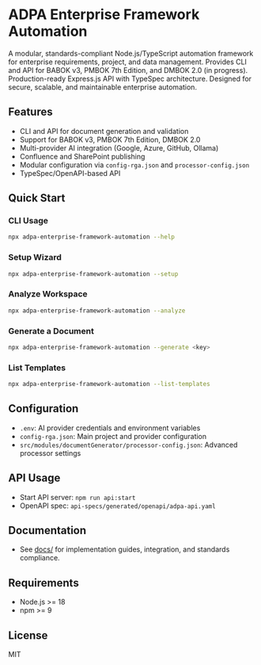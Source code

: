 # ADPA Enterprise Framework Automation

A modular, standards-compliant Node.js/TypeScript automation framework for enterprise requirements, project, and data management. Provides CLI and API for BABOK v3, PMBOK 7th Edition, and DMBOK 2.0 (in progress). Production-ready Express.js API with TypeSpec architecture. Designed for secure, scalable, and maintainable enterprise automation.

## Features
- CLI and API for document generation and validation
- Support for BABOK v3, PMBOK 7th Edition, DMBOK 2.0
- Multi-provider AI integration (Google, Azure, GitHub, Ollama)
- Confluence and SharePoint publishing
- Modular configuration via `config-rga.json` and `processor-config.json`
- TypeSpec/OpenAPI-based API

## Quick Start

### CLI Usage
```sh
npx adpa-enterprise-framework-automation --help
```

### Setup Wizard
```sh
npx adpa-enterprise-framework-automation --setup
```

### Analyze Workspace
```sh
npx adpa-enterprise-framework-automation --analyze
```

### Generate a Document
```sh
npx adpa-enterprise-framework-automation --generate <key>
```

### List Templates
```sh
npx adpa-enterprise-framework-automation --list-templates
```

## Configuration
- `.env`: AI provider credentials and environment variables
- `config-rga.json`: Main project and provider configuration
- `src/modules/documentGenerator/processor-config.json`: Advanced processor settings

## API Usage
- Start API server: `npm run api:start`
- OpenAPI spec: `api-specs/generated/openapi/adpa-api.yaml`

## Documentation
- See [docs/](docs/) for implementation guides, integration, and standards compliance.

## Requirements
- Node.js >= 18
- npm >= 9

## License
MIT
